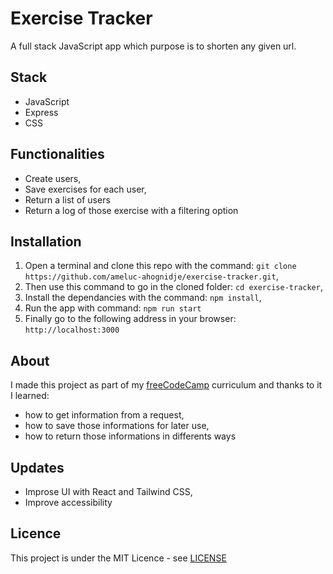 # Exercise Tracker

A full stack JavaScript app which purpose is to shorten any given url.

## Stack
- JavaScript
- Express
- CSS

## Functionalities
- Create users,
- Save exercises for each user,
- Return a list of users
- Return a log of those exercise with a filtering option

## Installation
1. Open a terminal and clone this repo with the command: `git clone https://github.com/ameluc-ahognidje/exercise-tracker.git`,
2. Then use this command to go in the cloned folder: `cd exercise-tracker`,
3. Install the dependancies with the command: `npm install`,
4. Run the app with command: `npm run start`
5. Finally go to the following address in your browser: `http://localhost:3000`

## About
I made this project as part of my [freeCodeCamp](https://www.freecodecamp.org/certification/ameluc/back-end-development-and-apis) curriculum and thanks to it I learned:
- how to get information from a request,
- how to save those informations for later use,
- how to return those informations in differents ways

## Updates
- Improse UI with React and Tailwind CSS,
- Improve accessibility

## Licence
This project is under the MIT Licence - see [LICENSE](LICENSE)
